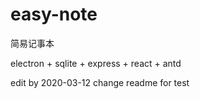 # easy-note
简易记事本

electron + sqlite + express + react + antd

edit by 2020-03-12 change readme for test

